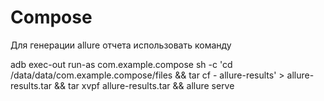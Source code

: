 # Compose

Для генерации allure отчета использовать команду

adb exec-out run-as com.example.compose sh -c 'cd /data/data/com.example.compose/files 
&& tar cf - allure-results' > allure-results.tar && tar xvpf allure-results.tar && allure serve
